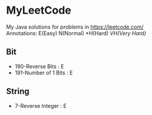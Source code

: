 # MyLeetCode
My Java solutions for problems in https://leetcode.com/  
Annotations: E(Easy) N(Normal) *H(Hard) *VH(Very Hard)*

## Bit
* 190-Reverse Bits : E
* 191-Number of 1 Bits : E

## String
* 7-Reverse Integer : E
